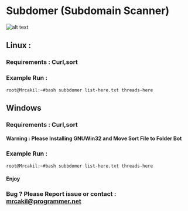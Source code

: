 # Subdomer (Subdomain Scanner)
![alt text](https://raw.githubusercontent.com/mrcakil/subdomer/main/subdo.png)

## Linux :
### Requirements :  Curl,sort
### Example Run : 
```
root@Mrcakil:~#bash subbdomer list-here.txt threads-here
```

## Windows
### Requirements :  Curl,sort
#### Warning : Please Installing GNUWin32 and Move Sort File to Folder Bot
### Example Run : 
```
root@Mrcakil:~#bash subbdomer list-here.txt threads-here
```
#### Enjoy
### Bug ? Please Report issue or contact : mrcakil@programmer.net
